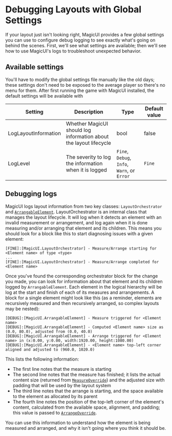 # Debugging Layouts with Global Settings

If your layout just isn't looking right, MagicUI provides a few global settings you can use to configure debug logging
to see exactly what's going on behind the scenes. First, we'll see what settings are available; then we'll see how to
use MagicUI's logs to troubleshoot unexpected behavior.

## Available settings

You'll have to modify the global settings file manually like the old days; these settings don't need to be exposed 
to the average player so there's no menu for them. After first running the game with MagicUI installed, the default
settings will be available with 

| Setting | Description | Type | Default value |
| --- | --- | --- | --- |
| LogLayoutInformation | Whether MagicUI should log information about the layout lifecycle | bool | false |
| LogLevel | The severity to log the information when it is logged | `Fine`, `Debug`, `Info`, `Warn`, or `Error` | `Fine` |

## Debugging logs

MagicUI logs layout information from two key classes: `LayoutOrchestrator` and [`ArrangableElement`](xref:MagicUI.Core.ArrangableElement).
LayoutOrchestrator is an internal class that manages the layout lifecycle. It will log when it detects an element with an invalid
measurement or arrangement, and log again when it is done measuring and/or arranging that element and its children. This means
you should look for a block like this to start diagnosing issues with a given element:

```text
[FINE]:[MagicUI.LayoutOrchestrator] - Measure/Arrange starting for <Element name> of type <type>
...
[FINE]:[MagicUI.LayoutOrchestrator] - Measure/Arrange completed for <Element name>
```

Once you've found the corresponding orchestrator block for the change you made, you can look for information about that element
and its children logged by `ArrangableElement`. Each element in the logical hierarchy will be log at the start and finish of
each of its measures and arrangements. A block for a single element might look like this (as a reminder, elements are
recursively measured and then recursively arranged, so complex layouts may be nested):

```text
[DEBUG]:[MagicUI.ArrangableElement] - Measure triggered for <Element name>
[DEBUG]:[MagicUI.ArrangableElement] - Computed <Element name> size as (0.0, 80.0), adjusted from (0.0, 40.0)
[DEBUG]:[MagicUI.ArrangableElement] - Arrange triggered for <Element name> in (x:0.00, y:0.00, width:1920.00, height:1080.00)
[DEBUG]:[MagicUI.ArrangableElement] - <Element name> top-left corner aligned and adjusted to (960.0, 1020.0)
```

This lists the following information:
* The first line notes that the measure is starting
* The second line notes that the measure has finished; it lists the actual content size (returned from [`MeasureOverride`](xref:MagicUI.Core.ArrangableElement#MagicUI_Core_ArrangableElement_MeasureOverride))
  and the adjusted size with padding that will be used by the layout system
* The third line notes that the arrange is starting, and the space available to the element as allocated by its parent
* The fourth line notes the position of the top-left corner of the element's content, calculated from the available space,
  alignment, and padding; this value is passed to [`ArrangeOverride`](xref:MagicUI.Core.ArrangableElement#MagicUI_Core_ArrangableElement_ArrangeOverride_UnityEngine_Vector2_).
  
You can use this information to understand how the element is being measured and arranged, and why it isn't going where you think
it should be.